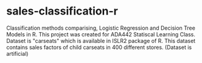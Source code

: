 # sales-classification-r
Classification methods comparising, Logistic Regression and Decision Tree Models in R.
This project was created for ADA442 Statiscal Learning Class. 
Dataset is "carseats" which is available in ISLR2 package of R. This dataset contains sales factors of child carseats in 400 different stores. (Dataset is artificial)

